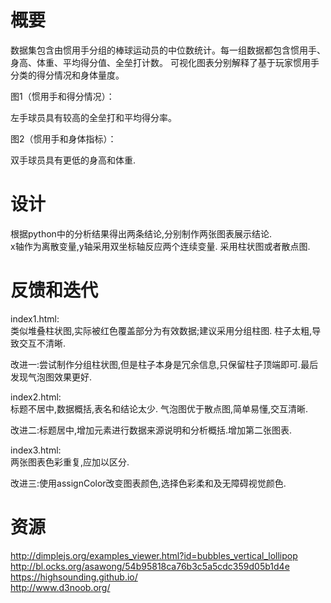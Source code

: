 # 概要
数据集包含由惯用手分组的棒球运动员的中位数统计。每一组数据都包含惯用手、身高、体重、平均得分值、全垒打计数。
可视化图表分别解释了基于玩家惯用手分类的得分情况和身体量度。



图1（惯用手和得分情况）：

左手球员具有较高的全垒打和平均得分率。

图2（惯用手和身体指标）：

双手球员具有更低的身高和体重.



# 设计
根据python中的分析结果得出两条结论,分别制作两张图表展示结论.                  
x轴作为离散变量,y轴采用双坐标轴反应两个连续变量.
采用柱状图或者散点图.



# 反馈和迭代
index1.html:               
类似堆叠柱状图,实际被红色覆盖部分为有效数据;建议采用分组柱图.
柱子太粗,导致交互不清晰.

改进一:尝试制作分组柱状图,但是柱子本身是冗余信息,只保留柱子顶端即可.最后发现气泡图效果更好.


index2.html:                  
标题不居中,数据概括,表名和结论太少.
气泡图优于散点图,简单易懂,交互清晰.

改进二:标题居中,增加元素进行数据来源说明和分析概括.增加第二张图表.


index3.html:                 
两张图表色彩重复,应加以区分.

改进三:使用assignColor改变图表颜色,选择色彩柔和及无障碍视觉颜色.



# 资源

http://dimplejs.org/examples_viewer.html?id=bubbles_vertical_lollipop                     
http://bl.ocks.org/asawong/54b95818ca76b3c5a5cdc359d05b1d4e                      
https://highsounding.github.io/                          
http://www.d3noob.org/
